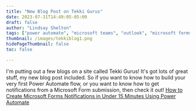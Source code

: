 ```yaml
---
title: "New Blog Post on Tekki Gurus"
date: 2023-07-31T14:49:05-05:00
draft: false
author: "Lindsay Shelton"
tags: ["power automate", "microsoft teams", "outlook", "microsoft forms"]
thumbnail: /images/tekkiblog1.png
hidePageThumbnail: false
toc: false

---
```


I'm putting out a few blogs on a site called Tekki Gurus!  It's got lots of great stuff, my new blog post included.  So if you want to know how to build your very first Power Automate flow, or you want to know how to get notifications from a Microsoft Form submission, then check it out!  <a href="https://tekkigurus.com/how-to-create-microsoft-forms-notifications-in-under-15-minutes-using-power-automate/">How to Create Microsoft Forms Notifications in Under 15 Minutes Using Power Automate</a>